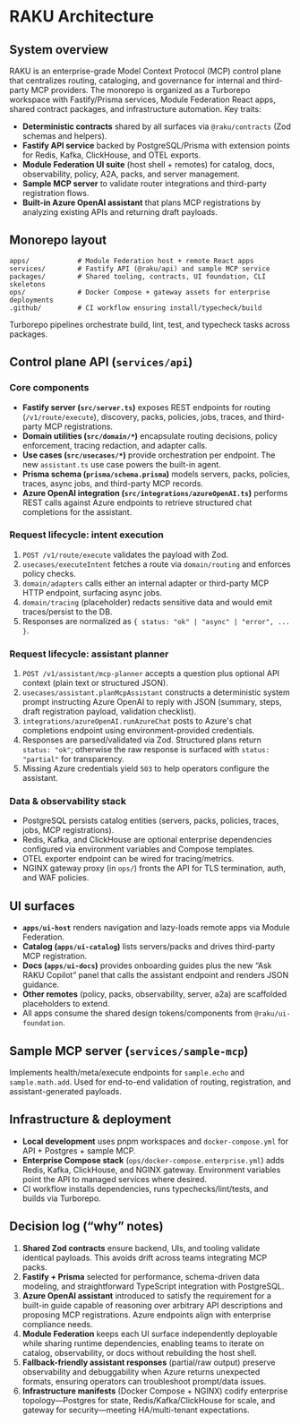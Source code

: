 # RAKU Architecture

## System overview

RAKU is an enterprise-grade Model Context Protocol (MCP) control plane that centralizes routing, cataloging, and governance for internal and third-party MCP providers. The monorepo is organized as a Turborepo workspace with Fastify/Prisma services, Module Federation React apps, shared contract packages, and infrastructure automation. Key traits:

- **Deterministic contracts** shared by all surfaces via `@raku/contracts` (Zod schemas and helpers).
- **Fastify API service** backed by PostgreSQL/Prisma with extension points for Redis, Kafka, ClickHouse, and OTEL exports.
- **Module Federation UI suite** (host shell + remotes) for catalog, docs, observability, policy, A2A, packs, and server management.
- **Sample MCP server** to validate router integrations and third-party registration flows.
- **Built-in Azure OpenAI assistant** that plans MCP registrations by analyzing existing APIs and returning draft payloads.

## Monorepo layout

```
apps/            # Module Federation host + remote React apps
services/        # Fastify API (@raku/api) and sample MCP service
packages/        # Shared tooling, contracts, UI foundation, CLI skeletons
ops/             # Docker Compose + gateway assets for enterprise deployments
.github/         # CI workflow ensuring install/typecheck/build
```

Turborepo pipelines orchestrate build, lint, test, and typecheck tasks across packages.

## Control plane API (`services/api`)

### Core components

- **Fastify server (`src/server.ts`)** exposes REST endpoints for routing (`/v1/route/execute`), discovery, packs, policies, jobs, traces, and third-party MCP registrations.
- **Domain utilities (`src/domain/*`)** encapsulate routing decisions, policy enforcement, tracing redaction, and adapter calls.
- **Use cases (`src/usecases/*`)** provide orchestration per endpoint. The new `assistant.ts` use case powers the built-in agent.
- **Prisma schema (`prisma/schema.prisma`)** models servers, packs, policies, traces, async jobs, and third-party MCP records.
- **Azure OpenAI integration (`src/integrations/azureOpenAI.ts`)** performs REST calls against Azure endpoints to retrieve structured chat completions for the assistant.

### Request lifecycle: intent execution

1. `POST /v1/route/execute` validates the payload with Zod.
2. `usecases/executeIntent` fetches a route via `domain/routing` and enforces policy checks.
3. `domain/adapters` calls either an internal adapter or third-party MCP HTTP endpoint, surfacing async jobs.
4. `domain/tracing` (placeholder) redacts sensitive data and would emit traces/persist to the DB.
5. Responses are normalized as `{ status: "ok" | "async" | "error", ... }`.

### Request lifecycle: assistant planner

1. `POST /v1/assistant/mcp-planner` accepts a question plus optional API context (plain text or structured JSON).
2. `usecases/assistant.planMcpAssistant` constructs a deterministic system prompt instructing Azure OpenAI to reply with JSON (summary, steps, draft registration payload, validation checklist).
3. `integrations/azureOpenAI.runAzureChat` posts to Azure's chat completions endpoint using environment-provided credentials.
4. Responses are parsed/validated via Zod. Structured plans return `status: "ok"`; otherwise the raw response is surfaced with `status: "partial"` for transparency.
5. Missing Azure credentials yield `503` to help operators configure the assistant.

### Data & observability stack

- PostgreSQL persists catalog entities (servers, packs, policies, traces, jobs, MCP registrations).
- Redis, Kafka, and ClickHouse are optional enterprise dependencies configured via environment variables and Compose templates.
- OTEL exporter endpoint can be wired for tracing/metrics.
- NGINX gateway proxy (in `ops/`) fronts the API for TLS termination, auth, and WAF policies.

## UI surfaces

- **`apps/ui-host`** renders navigation and lazy-loads remote apps via Module Federation.
- **Catalog (`apps/ui-catalog`)** lists servers/packs and drives third-party MCP registration.
- **Docs (`apps/ui-docs`)** provides onboarding guides plus the new “Ask RAKU Copilot” panel that calls the assistant endpoint and renders JSON guidance.
- **Other remotes** (policy, packs, observability, server, a2a) are scaffolded placeholders to extend.
- All apps consume the shared design tokens/components from `@raku/ui-foundation`.

## Sample MCP server (`services/sample-mcp`)

Implements health/meta/execute endpoints for `sample.echo` and `sample.math.add`. Used for end-to-end validation of routing, registration, and assistant-generated payloads.

## Infrastructure & deployment

- **Local development** uses pnpm workspaces and `docker-compose.yml` for API + Postgres + sample MCP.
- **Enterprise Compose stack** (`ops/docker-compose.enterprise.yml`) adds Redis, Kafka, ClickHouse, and NGINX gateway. Environment variables point the API to managed services where desired.
- CI workflow installs dependencies, runs typechecks/lint/tests, and builds via Turborepo.

## Decision log (“why” notes)

1. **Shared Zod contracts** ensure backend, UIs, and tooling validate identical payloads. This avoids drift across teams integrating MCP packs.
2. **Fastify + Prisma** selected for performance, schema-driven data modeling, and straightforward TypeScript integration with PostgreSQL.
3. **Azure OpenAI assistant** introduced to satisfy the requirement for a built-in guide capable of reasoning over arbitrary API descriptions and proposing MCP registrations. Azure endpoints align with enterprise compliance needs.
4. **Module Federation** keeps each UI surface independently deployable while sharing runtime dependencies, enabling teams to iterate on catalog, observability, or docs without rebuilding the host shell.
5. **Fallback-friendly assistant responses** (partial/raw output) preserve observability and debuggability when Azure returns unexpected formats, ensuring operators can troubleshoot prompt/data issues.
6. **Infrastructure manifests** (Docker Compose + NGINX) codify enterprise topology—Postgres for state, Redis/Kafka/ClickHouse for scale, and gateway for security—meeting HA/multi-tenant expectations.

